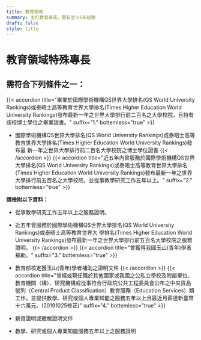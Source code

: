 ```yaml
---
title: 教育領域
summary: 主打教育專長，需有至少5年經驗
draft: false
style: title
---
```

# 教育領域特殊專長

## 需符合下列條件**之一**：

{{< accordion title="畢業於國際學術機構QS世界大學排名(QS World University Rankings)或泰晤士高等教育世界大學排名(Times Higher Education World University Rankings)發布最新一年之世界大學排行前二百名之大學校院，且持有該校博士學位之畢業證書。" suffix="1." bottemless="true" >}}

* 國際學術機構QS世界大學排名(QS World University Rankings)或泰晤士高等教育世界大學排名(Times Higher Education World University Rankings)發布最 新一年之世界大學排行前二百名大學校院之博士學位證書
{{< /accordion >}}
{{< accordion title="近五年內曾服務於國際學術機構QS世界大學排名(QS World University Rankings)或泰晤士高等教育世界大學排名(Times Higher Education World University Rankings)發布最新一年之世界大學排行前五百名之大學校院，並從事教學研究工作五年以上。" suffix="2." bottemless="true" >}}

**請檢附以下資料：**

* 從事教學研究工作五年以上之服務證明。
* 近五年曾服務於國際學術機構QS世界大學排名(QS World University Rankings)或泰晤士高等教育世界大 學排名(Times Higher Education World University Rankings)發布最新一年之世界大學排行前五百名大學校院之服務證明。
{{< /accordion >}}
{{< accordion title="曾獲得我國玉山(青年)學者補助。" suffix="3." bottemless="true" >}}

* 教育部核定獲玉山(青年)學者補助之證明文件
{{< /accordion >}}
{{< accordion title="曾經或現任職於其他國家或我國之公私立學校及附屬單位、教育機關（構）、研究機構或從事符合行政院公共工程委員會公布之中央貨品號列（Central Product Classification）教育服務（Education Services）類工作，並提供教學、研究或個人專業知能之服務五年以上且最近月薪達新臺幣十六萬元。(20191025修正)" suffix="4." bottemless="true" >}}

* 薪資證明或繳稅證明文件
* 教學、研究或個人專業知能服務五年以上之服務證明